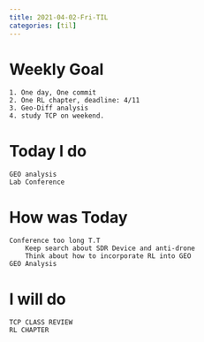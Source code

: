 ```yaml
---
title: 2021-04-02-Fri-TIL
categories: [til]
---
```


# Weekly Goal
```
1. One day, One commit
2. One RL chapter, deadline: 4/11
3. Geo-Diff analysis 
4. study TCP on weekend.
```


# Today I do
```
GEO analysis
Lab Conference
```

# How was Today
```
Conference too long T.T
    Keep search about SDR Device and anti-drone
    Think about how to incorporate RL into GEO
GEO Analysis
```

# I will do
```
TCP CLASS REVIEW
RL CHAPTER
```
